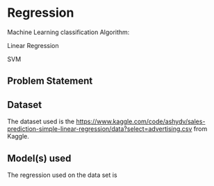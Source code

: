 # Regression
Machine Learning classification Algorithm:

Linear Regression

SVM

## Problem Statement

## Dataset
The dataset used is the https://www.kaggle.com/code/ashydv/sales-prediction-simple-linear-regression/data?select=advertising.csv from Kaggle.
## Model(s) used
The regression used on the data set is 
